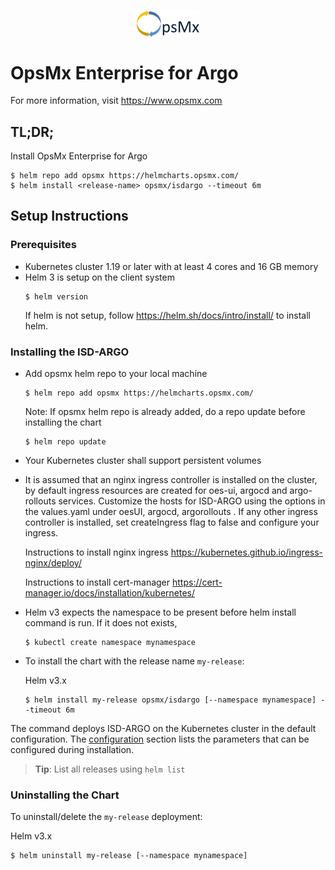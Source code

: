 <p align="center">
	<img src="https://github.com/OpsMx/enterprise-spinnaker/blob/master/img/opsmx.png" width="20%" align="center" alt="OpsMx">
</p>

# OpsMx Enterprise for Argo

For more information, visit https://www.opsmx.com

## TL;DR;
Install OpsMx Enterprise for Argo
  ```console
  $ helm repo add opsmx https://helmcharts.opsmx.com/
  $ helm install <release-name> opsmx/isdargo --timeout 6m
  ```

## Setup Instructions

### Prerequisites

- Kubernetes cluster 1.19 or later with at least 4 cores and 16 GB memory
- Helm 3 is setup on the client system
  ```console
  $ helm version
  ```
  If helm is not setup, follow <https://helm.sh/docs/intro/install/> to install helm.

### Installing the ISD-ARGO

- Add opsmx helm repo to your local machine

   ```console
   $ helm repo add opsmx https://helmcharts.opsmx.com/
   ```

  Note: If opsmx helm repo is already added, do a repo update before installing the chart

   ```console
   $ helm repo update
   ```

- Your Kubernetes cluster shall support persistent volumes

- It is assumed that an nginx ingress controller is installed on the cluster, by default ingress resources are created for oes-ui, argocd and argo-rollouts services. Customize the hosts for ISD-ARGO using the options in the values.yaml under oesUI, argocd, argorollouts . If any other ingress controller is installed, set createIngress flag to false and configure your ingress.

  Instructions to install nginx ingress
  https://kubernetes.github.io/ingress-nginx/deploy/

  Instructions to install cert-manager
  https://cert-manager.io/docs/installation/kubernetes/

- Helm v3 expects the namespace to be present before helm install command is run. If it does not exists,

  ```console
  $ kubectl create namespace mynamespace
  ```

- To install the chart with the release name `my-release`:

	Helm v3.x
  ```console
  $ helm install my-release opsmx/isdargo [--namespace mynamespace] --timeout 6m
  ```

The command deploys ISD-ARGO on the Kubernetes cluster in the default configuration. The [configuration](#configuration) section lists the parameters that can be configured during installation.

> **Tip**: List all releases using `helm list`

### Uninstalling the Chart

To uninstall/delete the `my-release` deployment:

Helm v3.x
  ```console
  $ helm uninstall my-release [--namespace mynamespace]
  ```
